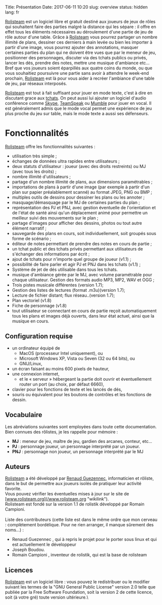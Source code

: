 Title: Présentation
Date: 2017-06-11 10:20
slug: overview
status: hidden
lang: fr

<!--
![images]({filename}/images/logo_rolisteam.png)
-->

[Rolisteam](/Rolisteam "wikilink") est un logiciel libre et gratuit
destiné aux joueurs de jeux de rôles qui souhaitent faire des parties
malgré la distance qui les sépare : il offre en effet tous les éléments
nécessaires au déroulement d\'une partie de jeu de rôle autour d\'une
table. Grâce à [Rolisteam](/Rolisteam "wikilink") vous pourrez partager
un nombre illimité de plans, dessiner ces derniers à main levée ou bien
les importer à partir d\'une image, vous pourrez ajouter des
annotations, masquer certaines parties du plan qui ne doivent être vues
que par le meneur de jeu, positionner des personnages, discuter via des
tchats publics ou privés, lancer les dés, prendre des notes, mettre une
musique d\'ambiance etc... Bref que vos joueurs soient éparpillés aux
quatre coins du monde, ou que vous souhaitiez poursuivre une partie sans
avoir à attendre le week-end prochain,
[Rolisteam](/Rolisteam "wikilink") est là pour vous aider à recréer
l\'ambiance d\'une table de jeu, par réseaux interposés.

[Rolisteam](/Rolisteam "wikilink") est tout à fait suffisant pour jouer
en mode texte, c\'est à dire en discutant grace aux
[tchats](/Tchat "wikilink"). On peut aussi lui ajouter un logiciel
d\'audio conférence comme [Skype](http://www.skype.com/intl/fr/home/),
[TeamSpeak](http://www.teamspeak.com/) ou
[Mumble](http://mumble.sourceforge.net/) pour jouer en vocal. Il est
généralement admis que le mode vocal permet une expèrience de jeu plus
proche du jeu sur table, mais le mode texte a aussi ses défenseurs.

Fonctionnalités
===============

[Rolisteam](/Rolisteam "wikilink") offre les fonctionnalités suivantes :

-   utilisation très simple ;
-   échanges de données ultra rapides entre utilisateurs ;
-   deux statuts d\'utilisateur : joueur (avec des droits restreints) ou
    MJ (avec tous les droits) ;
-   nombre illimité d\'utilisateurs ;
-   partage d\'un nombre illimité de plans, aux dimensions paramétrables
    ;
-   importations de plans à partir d\'une image (par exemple à partir
    d\'un plan sur papier préalablement scanné) au format JPEG, PNG ou
    BMP ;
-   multiples outils de dessins pour dessiner les plans ou les annoter ;
-   masquage/démasquage par le MJ de certaines parties du plan ;
-   représentation des PJ et PNJ, avec gestion éventuelle de
    l\'orientation et de l\'état de santé ainsi qu\'un déplacement animé
    pour permettre un meilleur suivi des mouvements sur le plan ;
-   partage d\'images pour afficher des dessins, photos ou tout autre
    élément narratif ;
-   sauvegarde des plans en cours, soit individuellement, soit groupés
    sous forme de scénario ;
-   éditeur de notes permettant de prendre des notes en cours de partie
    ;
-   un tchat public et des tchats privés permettant aux utilisateurs de
    s\'échanger des informations par écrit ;
-   ajout de tchats pour n\'importe quel groupe de joueur (v1.1) ;
-   possibilité de faire parler et agir PJ et PNJ dans les tchats (v1.1)
    ;
-   Système de jet de dés utilisable dans tous les tchats.
-   musique d\'ambiance gérée par le MJ, avec volume paramétrable pour
    chaque utilisateur. Gestion des formats audio MP3, MP2, WAV et OGG ;
-   Trois pistes musicale différentes (version 1.7);
-   Gestion des listes de lectures (format .m3u)(version 1.7);
-   Lecture de fichier distant; flux réseau..(version 1.7);
-   Plan vectoriel (v1.8)
-   Fiche de personnage (v1.8)
-   tout utilisateur se connectant en cours de partie reçoit
    automatiquement tous les plans et images déjà ouverts, dans leur
    état actuel, ainsi que la musique en cours.

Configuration requise
---------------------

-   un ordinateur équipé de
    -   MacOS (processeur Intel uniquement), ou
    -   Microsoft Windows XP, Vista ou Seven (32 ou 64 bits), ou
    -   GNU/Linux,
-   un écran faisant au moins 600 pixels de hauteur,
-   une connexion internet,
    -   et le « serveur » hébergeant la partie doit ouvrir et
        éventuellement router un port (au choix, par défaut 6660),
-   clavier pour les fonctions de texte et les lancés de dés,
-   souris ou équivalent pour les boutons de contrôles et les fonctions
    de dessin.

Vocabulaire
-----------

Les abréviations suivantes sont employées dans toute cette
documentation. Bien connues des rôlistes, je les rappelle pour mémoire :

-   **MJ** : meneur de jeu, maître de jeu, gardien des arcanes, conteur,
    etc\...
-   **PJ** : personnage joueur, un personnage interprété par un joueur.
-   **PNJ** : personnage non joueur, un personnage interprété par le MJ

Auteurs
-------

[Rolisteam](/Rolisteam "wikilink") a été développé par [Renaud
Guezennec](/Renaud_Guezennec "wikilink"), informaticien et rôliste, dans
le but de permettre aux joueurs isolés de pratiquer leur activité
favorite.\
Vous pouvez vérifier les éventuelles mises à jour sur le site de
[www.rolisteam.org](/www.rolisteam.org "wikilink").\
Rolisteam est fondé sur la version 1.1 de rolistik développé par Romain
Campioni.\
\
Liste des contributeurs (cette liste est dans le même ordre que mon
cerveau : complètement bordélique. Pour ne rien arranger, il manque
sûrement des noms\...) :

-   Renaud Guezennec , qui à repris le projet pour le porter sous linux
    et qui est actuellement le développeur
-   Joseph Boudou.
-   Romain Campioni , inventeur de rolistik, qui est la base de
    rolisteam

Licences
--------

[Rolisteam](/Rolisteam "wikilink") est un logiciel libre : vous pouvez
le redistribuer ou le modifier suivant les termes de la \"GNU General
Public License\" version 2.0 telle que publiée par la Free Software
Foundation, soit la version 2 de cette licence, soit (à votre gré) toute
version ultérieure.\
